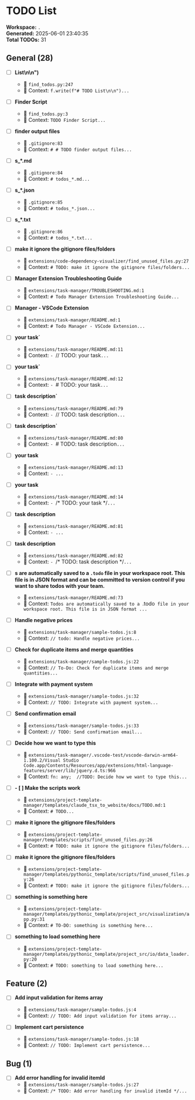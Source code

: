 # TODO List

**Workspace:** `.`  
**Generated:** 2025-06-01 23:40:35  
**Total TODOs:** 31

## General (28)

- [ ] **List\n\n")**
  - 📁 `find_todos.py:247`
  - 📝 Context: `f.write(f"# TODO List\n\n")...`

- [ ] **Finder Script**
  - 📁 `find_todos.py:3`
  - 📝 Context: `TODO Finder Script...`

- [ ] **finder output files**
  - 📁 `.gitignore:83`
  - 📝 Context: `# # TODO finder output files...`

- [ ] **s_*.md**
  - 📁 `.gitignore:84`
  - 📝 Context: `# todos_*.md...`

- [ ] **s_*.json**
  - 📁 `.gitignore:85`
  - 📝 Context: `# todos_*.json...`

- [ ] **s_*.txt**
  - 📁 `.gitignore:86`
  - 📝 Context: `# todos_*.txt...`

- [ ] **make it ignore the gitignore files/folders**
  - 📁 `extensions/code-dependency-visualizer/find_unused_files.py:27`
  - 📝 Context: `# TODO: make it ignore the gitignore files/folders...`

- [ ] **Manager Extension Troubleshooting Guide**
  - 📁 `extensions/task-manager/TROUBLESHOOTING.md:1`
  - 📝 Context: `# Todo Manager Extension Troubleshooting Guide...`

- [ ] **Manager - VSCode Extension**
  - 📁 `extensions/task-manager/README.md:1`
  - 📝 Context: `# Todo Manager - VSCode Extension...`

- [ ] **your task`**
  - 📁 `extensions/task-manager/README.md:11`
  - 📝 Context: `- `// TODO: your task`...`

- [ ] **your task`**
  - 📁 `extensions/task-manager/README.md:12`
  - 📝 Context: `- `# TODO: your task`...`

- [ ] **task description`**
  - 📁 `extensions/task-manager/README.md:79`
  - 📝 Context: `- `// TODO: task description`...`

- [ ] **task description`**
  - 📁 `extensions/task-manager/README.md:80`
  - 📝 Context: `- `# TODO: task description`...`

- [ ] **your task**
  - 📁 `extensions/task-manager/README.md:13`
  - 📝 Context: `- `<!-- TODO: your task -->`...`

- [ ] **your task**
  - 📁 `extensions/task-manager/README.md:14`
  - 📝 Context: `- `/* TODO: your task */`...`

- [ ] **task description**
  - 📁 `extensions/task-manager/README.md:81`
  - 📝 Context: `- `<!-- TODO: task description -->`...`

- [ ] **task description**
  - 📁 `extensions/task-manager/README.md:82`
  - 📝 Context: `- `/* TODO: task description */`...`

- [ ] **s are automatically saved to a `.todo` file in your workspace root. This file is in JSON format and can be committed to version control if you want to share todos with your team.**
  - 📁 `extensions/task-manager/README.md:73`
  - 📝 Context: `Todos are automatically saved to a `.todo` file in your workspace root. This file is in JSON format ...`

- [ ] **Handle negative prices**
  - 📁 `extensions/task-manager/sample-todos.js:8`
  - 📝 Context: `// todo: Handle negative prices...`

- [ ] **Check for duplicate items and merge quantities**
  - 📁 `extensions/task-manager/sample-todos.js:22`
  - 📝 Context: `// To-Do: Check for duplicate items and merge quantities...`

- [ ] **Integrate with payment system**
  - 📁 `extensions/task-manager/sample-todos.js:32`
  - 📝 Context: `// TODO: Integrate with payment system...`

- [ ] **Send confirmation email**
  - 📁 `extensions/task-manager/sample-todos.js:33`
  - 📝 Context: `// TODO: Send confirmation email...`

- [ ] **Decide how we want to type this**
  - 📁 `extensions/task-manager/.vscode-test/vscode-darwin-arm64-1.100.2/Visual Studio Code.app/Contents/Resources/app/extensions/html-language-features/server/lib/jquery.d.ts:966`
  - 📝 Context: `fn: any;  //TODO: Decide how we want to type this...`

- [ ] **- [ ] Make the scripts work**
  - 📁 `extensions/project-template-manager/templates/claude_tsx_to_website/docs/TODO.md:1`
  - 📝 Context: `# TODO...`

- [ ] **make it ignore the gitignore files/folders**
  - 📁 `extensions/project-template-manager/templates/scripts/find_unused_files.py:26`
  - 📝 Context: `# TODO: make it ignore the gitignore files/folders...`

- [ ] **make it ignore the gitignore files/folders**
  - 📁 `extensions/project-template-manager/templates/pythonic_template/scripts/find_unused_files.py:26`
  - 📝 Context: `# TODO: make it ignore the gitignore files/folders...`

- [ ] **something is something here**
  - 📁 `extensions/project-template-manager/templates/pythonic_template/project_src/visualization/app.py:31`
  - 📝 Context: `# TO-DO: something is something here...`

- [ ] **something to load something here**
  - 📁 `extensions/project-template-manager/templates/pythonic_template/project_src/io/data_loader.py:20`
  - 📝 Context: `# TODO: something to load something here...`

## Feature (2)

- [ ] **Add input validation for items array**
  - 📁 `extensions/task-manager/sample-todos.js:4`
  - 📝 Context: `// TODO: Add input validation for items array...`

- [ ] **Implement cart persistence**
  - 📁 `extensions/task-manager/sample-todos.js:18`
  - 📝 Context: `// TODO: Implement cart persistence...`

## Bug (1)

- [ ] **Add error handling for invalid itemId**
  - 📁 `extensions/task-manager/sample-todos.js:27`
  - 📝 Context: `/* TODO: Add error handling for invalid itemId */...`

